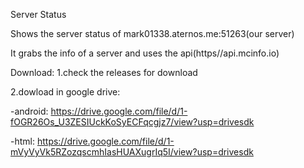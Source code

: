 Server Status

Shows the server status of mark01338.aternos.me:51263(our server)

It grabs the info of a server and uses the api(https//api.mcinfo.io)

Download:
1.check the releases for download

2.dowload in google drive:

-android: https://drive.google.com/file/d/1-fOGR26Os_U3ZESIUckKoSyECFqcgjz7/view?usp=drivesdk

-html: https://drive.google.com/file/d/1-mVyVyVk5RZozqscmhIasHUAXugrIq5I/view?usp=drivesdk